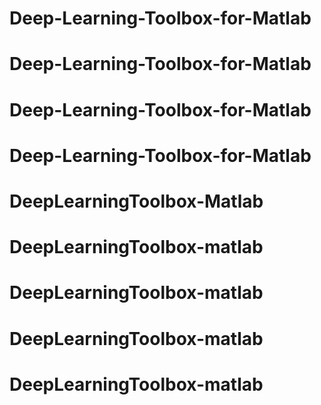 # Deep-Learning-Toolbox-for-Matlab
# Deep-Learning-Toolbox-for-Matlab
# Deep-Learning-Toolbox-for-Matlab
# Deep-Learning-Toolbox-for-Matlab
# DeepLearningToolbox-Matlab
# DeepLearningToolbox-matlab
# DeepLearningToolbox-matlab
# DeepLearningToolbox-matlab
# DeepLearningToolbox-matlab
